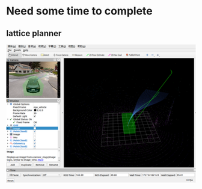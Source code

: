 # Need some time to complete
## lattice planner

<div align=center>
<img src="./docs/0926.png" alt="lattice planner"/>
</div>